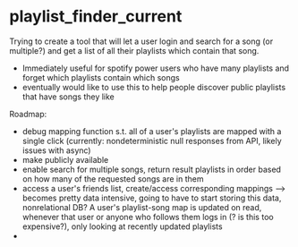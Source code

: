 # playlist_finder_current

Trying to create a tool that will let a user login and search for a song (or multiple?) and get a list of all their playlists which contain that song. 
- Immediately useful for spotify power users who have many playlists and forget which playlists contain which songs
- eventually would like to use this to help people discover public playlists that have songs they like

Roadmap: 
- debug mapping function s.t. all of a user's playlists are mapped with a single click (currently: nondeterministic null responses from API, likely issues with async)
- make publicly available
- enable search for multiple songs, return result playlists in order based on how many of the requested songs are in them
- access a user's friends list, create/access corresponding mappings --> becomes pretty data intensive, going to have to start storing this data, nonrelational DB? A user's playlist-song map is updated on read, whenever that user or anyone who follows them logs in (? is this too expensive?), only looking at recently updated playlists
- 
